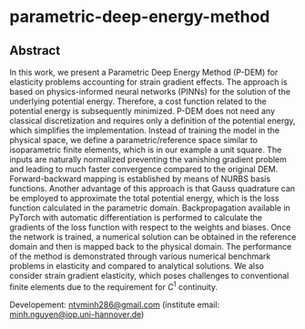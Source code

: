 # parametric-deep-energy-method
## Abstract


In this work, we present a Parametric Deep Energy Method (P-DEM) for elasticity problems accounting for strain gradient effects. The approach is based on physics-informed neural networks (PINNs) for the solution of the underlying potential energy. Therefore, a cost function related to the potential energy is subsequently minimized. P-DEM does not need any classical discretization and requires only a definition of the potential energy, which simplifies the implementation. Instead of training the model in the physical space, we define a parametric/reference space similar to isoparametric finite elements, which is in our example a unit square. The inputs are naturally normalized preventing the vanishing gradient problem and leading to much faster convergence compared to the original DEM.
                        Forward-backward mapping is established by means of NURBS basis functions. Another advantage of this approach is that Gauss quadrature can be employed to approximate the total potential energy, which is the loss function calculated in the parametric domain. Backpropagation available in PyTorch with automatic differentiation is performed to calculate the gradients of the loss function with respect to the weights and biases. Once the network is trained, a numerical solution can be obtained in the reference domain and then is mapped back to the physical domain. The performance of the method is demonstrated through various numerical benchmark problems in elasticity and compared to analytical solutions. We also consider strain gradient elasticity, which poses challenges to conventional finite elements due to  the requirement for $C^1$ continuity.

Developement: ntvminh286@gmail.com (institute email: minh.nguyen@iop.uni-hannover.de)

